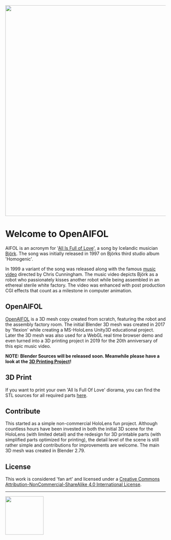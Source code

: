 <img src="http://openaifol.flexion.io/cdn/img/OpenAIFOL_02.jpeg" width="660">

# Welcome to OpenAIFOL
AIFOL is an acronym for '[All Is Full of Love](https://en.wikipedia.org/wiki/All_Is_Full_of_Love)', a song by Icelandic musician [Björk](https://en.wikipedia.org/wiki/Bj%C3%B6rk). 
The song was initially released in 1997 on Björks third studio album 'Homogenic'.

In 1999 a variant of the song was released along with the famous [music video](https://www.youtube.com/watch?v=u0cS1FaKPWY) directed by Chris Cunningham.
The music video depicts Björk as a robot who passionately kisses another robot while being assembled in an ethereal sterile white factory. The video was enhanced with post production CGI effects that count as a milestone in computer animation.

## OpenAIFOL
[OpenAIFOL](https://openaifol.flexion.io) is a 3D mesh copy created from scratch, featuring the robot and the assembly factory room. The initial Blender 3D mesh was created in 2017 by 'flexion' while creating a MS-HoloLens Unity3D educational project. Later the 3D mesh was also used for a WebGL real time browser demo and even turned into a 3D printing project in 2019 for the 20th anniversary of this epic music video.

<b>NOTE: Blender Sources will be released soon. Meanwhile please have a look at the [3D Printing Project](3D-Print/)!</b>

## 3D Print
If you want to print your own 'All Is Full Of Love' diorama, you can find the STL sources for all required parts [here](3D-Print/).

## Contribute
This started as a simple non-commercial HoloLens fun project. Although countless hours have been invested in both the initial 3D scene for the HoloLens (with limited detail) and the redesign for 3D printable parts (with simplified parts optimized for printing), the detail level of the scene is still rather simple and contributions for improvements are welcome. The main 3D mesh was created in Blender 2.79.

## License
This work is considered 'fan art' and licensed under a [Creative Commons Attribution-NonCommercial-ShareAlike 4.0 International License](http://creativecommons.org/licenses/by-nc-sa/4.0/).

<hr><img src="https://www.flexion.ch/cdn/img/flexion.svg" width="120">